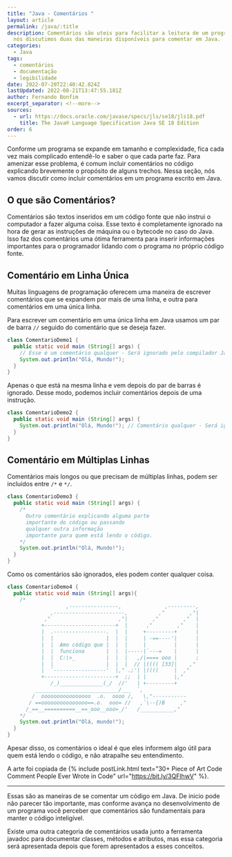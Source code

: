 ```yaml
---
title: "Java - Comentários "
layout: article
permalink: /java/:title
description: Comentários são uteis para facilitar a leitura de um programa. Aqui
  nós discutimos duas das maneiras disponíveis para comentar em Java.
categories:
  - Java
tags:
  - comentários
  - documentação
  - legibilidade
date: 2022-07-20T22:40:42.824Z
lastUpdated: 2022-08-21T13:47:55.181Z
author: Fernando Bonfim
excerpt_separator: <!--more-->
sources:
  - url: https://docs.oracle.com/javase/specs/jls/se18/jls18.pdf
    title: The Java® Language Specification Java SE 18 Edition
order: 6
---
```

Conforme um programa se expande em tamanho e complexidade, fica cada vez mais complicado entendê-lo e saber o que cada parte faz. Para amenizar esse problema, é comum incluir comentários no código explicando brevemente o propósito de alguns trechos. Nessa seção, nós vamos discutir como incluir comentários em um programa escrito em Java.

## O que são Comentários?

Comentários são textos inseridos em um código fonte que não instrui o computador a fazer alguma coisa. Esse texto é completamente ignorado na hora de gerar as instruções de máquina ou o bytecode no caso do Java. Isso faz dos comentários uma ótima ferramenta para inserir informações importantes para o programador lidando com o programa no próprio código fonte.

## Comentário em Linha Única

Muitas linguagens de programação oferecem uma maneira de escrever comentários que se expandem por mais de uma linha, e outra para comentários em uma única linha. 

Para escrever um comentário em uma única linha em Java usamos um par de barra `//` seguido do comentário que se deseja fazer.

```java
class ComentarioDemo1 {
  public static void main (String[] args) {
    // Esse é um comentário qualquer - Será ignorado pelo compilador Java
    System.out.println("Olá, Mundo!");
  }
}
```

Apenas o que está na mesma linha e vem depois do par de barras é ignorado. Desse modo, podemos incluir comentários depois de uma instrução.

```java
class ComentarioDemo2 {
  public static void main (String[] args) {
    System.out.println("Olá, Mundo!"); // Comentário qualquer - Será ignorado pelo compilador Java
  }
}
```

## Comentário em Múltiplas Linhas

Comentários mais longos ou que precisam de múltiplas linhas, podem ser incluídos entre `/*` e `*/`. 

```java
class ComentarioDemo3 {
  public static void main (String[] args) {
    /*
      Outro comentário explicando alguma parte
      importante do código ou passando 
      qualquer outra informação
      importante para quem está lendo o código.
    */
    System.out.println("Olá, Mundo!");
  }
}
```

Como os comentários são ignorados, eles podem conter qualquer coisa. 

```java
class ComentarioDemo4 {
  public static void main (String[] args){
    /*
                   ,----------------,              ,---------,
              ,-----------------------,          ,"        ,"|
            ,"                      ,"|        ,"        ,"  |
           +-----------------------+  |      ,"        ,"    |
           |  .-----------------.  |  |     +---------+      |
           |  |                 |  |  |     | -==----'|      |
           |  |  Amo código que |  |  |     |         |      |
           |  |  funciona       |  |  |-----|`---=    |      |
           |  |  C:\>_          |  |  |   ,/|==== ooo |      ;
           |  |                 |  |  |  // |(((( [33]|    ,"
           |  `-----------------'  |," .;'| |((((     |  ,"
           +-----------------------+  ;;  | |         |,"
              /_)______________(_/  //'   | +---------+
         ___________________________/___  `,
        /  oooooooooooooooo  .o.  oooo /,   \,"-----------
       / ==ooooooooooooooo==.o.  ooo= //   ,`\--{)B     ,"
      /_==__==========__==_ooo__ooo=_/'   /___________,"
    */
    System.out.println("Olá, mundo!");
  }
}
```

Apesar disso, os comentários o ideal é que eles informem algo útil para quem está lendo o código, e não atrapalhe seu entendimento. 

A arte foi copiada de {% include postLink.html text="30+ Piece of Art Code Comment People Ever Wrote in Code" url="https://bit.ly/3QFlhwV" %}.

- - -

Essas são as maneiras de se comentar um código em Java. De inicio pode não parecer tão importante, mas conforme avança no desenvolvimento de um programa você perceber que comentários são fundamentais para manter o código inteligível. 

Existe uma outra categoria de comentários usada junto a ferramenta javadoc para documentar classes, métodos e atributos, mas essa categoria será apresentada depois que forem apresentados a esses conceitos.